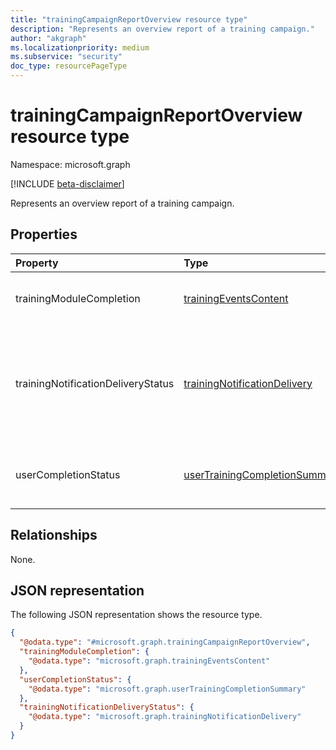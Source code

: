 ```yaml
---
title: "trainingCampaignReportOverview resource type"
description: "Represents an overview report of a training campaign."
author: "akgraph"
ms.localizationpriority: medium
ms.subservice: "security"
doc_type: resourcePageType
---
```


# trainingCampaignReportOverview resource type

Namespace: microsoft.graph

[!INCLUDE [beta-disclaimer](../../includes/beta-disclaimer.md)]

Represents an overview report of a training campaign.

## Properties
|Property|Type|Description|
|:---|:---|:---|
|trainingModuleCompletion|[trainingEventsContent](../resources/trainingeventscontent.md)|Aggregate data of training completion.|
|trainingNotificationDeliveryStatus|[trainingNotificationDelivery](../resources/trainingnotificationdelivery.md)|Aggregate data of training mail delivery over the course of the training campaign.|
|userCompletionStatus|[userTrainingCompletionSummary](../resources/usertrainingcompletionsummary.md)|Aggregate data of users training progress.|

## Relationships
None.

## JSON representation
The following JSON representation shows the resource type.
<!-- {
  "blockType": "resource",
  "@odata.type": "microsoft.graph.trainingCampaignReportOverview"
}
-->
``` json
{
  "@odata.type": "#microsoft.graph.trainingCampaignReportOverview",
  "trainingModuleCompletion": {
    "@odata.type": "microsoft.graph.trainingEventsContent"
  },
  "userCompletionStatus": {
    "@odata.type": "microsoft.graph.userTrainingCompletionSummary"
  },
  "trainingNotificationDeliveryStatus": {
    "@odata.type": "microsoft.graph.trainingNotificationDelivery"
  }
}
```

